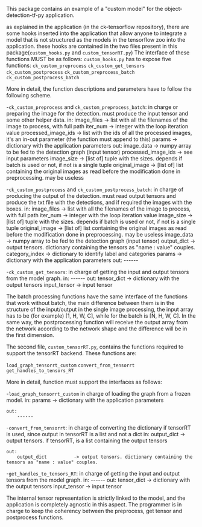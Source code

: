This package contains an example of a "custom model" for the object-detection-tf-py application.

as explained in the application (in the ck-tensorflow repository), there are some hooks inserted into the application that allow anyone to integrate a model that is not structured as the models in the tensorflow zoo into the application.
these hooks are contained in the two files present in this package(`custom_hooks.py` and `custom_tensorRT.py`)
The interface of these functions MUST be as follows:
`custom_hooks.py` has to expose five functions:
`ck_custom_preprocess`
`ck_custom_get_tensors`
`ck_custom_postprocess`
`ck_custom_preprocess_batch`
`ck_custom_postprocess_batch`


More in detail, the function descriptions and parameters have to follow the following scheme.

-`ck_custom_preprocess` and `ck_custom_preprocess_batch`:
in charge or preparing the image for the detection. must produce the input tensor and some other helper data.
	in:
		image_files          -> list with all the filenames of the image to process, with full path
		iter_num             -> integer with the loop iteration value
		processed_image_ids  -> list with the ids of all the processed images, it's an in-out parameter (the function must append to this)
		params               -> dictionary with the application parameters
	out:
		image_data           -> numpy array to be fed to the detection graph (input tensor)
		processed_image_ids  -> see input parameters
		image_size           -> [list of] tuple with the sizes. depends if batch is used or not, if not is a single tuple
		original_image       -> [list of] list containing the original images as read before the modification done in preprocessing. may be useless

-`ck_custom_postprocess` and `ck_custom_postprocess_batch`:
in charge of producing the output of the detection. must read output tensors and produce the txt file with the detections, and if required the images with the boxes.
	in:
		image_files	     -> list with all the filenames of the image to process, with full path
		iter_num             -> integer with the loop iteration value
		image_size	     -> [list of] tuple with the sizes. depends if batch is used or not, if not is a single tuple
		original_image       -> [list of] list containing the original images as read before the modification done in preprocessing. may be useless
		image_data           -> numpy array to be fed to the detection graph (input tensor)
		output_dict          -> output tensors. dictionary containing the tensors as "name : value" couples.
		category_index       -> dictionary to identify label and categories
		params               -> dictionary with the application parameters
	out:
		------

-`ck_custom_get_tensors`:
in charge of getting the input and output tensors from the model graph.
	in: 
		------
	out:
		tensor_dict          -> dictionary with the output tensors
		input_tensor         -> input tensor



The batch processing functions have the same interface of the functions that work without batch, the main difference between them is in the structure of the input/output in the single image processing, the input array has to be (for example) [1, H, W, C], while for the batch is [N, H, W, C].
In the same way, the postprocessing function will receive the output array from the network according to the network shape and the difference will be in the first dimension. 


The second file, `custom_tensorRT.py`, contains the functions required to support the tensorRT backend. These functions are:

`load_graph_tensorrt_custom`
`convert_from_tensorrt`     
`get_handles_to_tensors_RT` 

More in detail, function must support the interfaces as follows:

-`load_graph_tensorrt_custom`
in charge of loading the graph from a frozen model.
	in:
		params               -> dictionary with the application parameters
	
	out:
		------

-`convert_from_tensorrt`:
in charge of converting the dictionary if tensorRT is used, since output in tensorRT is a list and not a dict
	in:
		output_dict          -> output tensors. if tensorRT, is a list containing the output tensors 

	out:
		output_dict          -> output tensors. dictionary containing the tensors as "name : value" couples.


-`get_handles_to_tensors_RT`:
in charge of getting the input and output tensors from the model graph.
	in: 
		------
	out:
		tensor_dict          -> dictionary with the output tensors
		input_tensor         -> input tensor



The internal tensor representation is strictly linked to the model, and the application is completely agnostic in this aspect. The programmer is in charge to keep the coherency between the preprocess, get tensor and postprocess functions.
